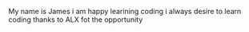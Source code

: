 My name is James
i am happy learining coding
i always desire to learn coding
thanks to ALX fot the opportunity
